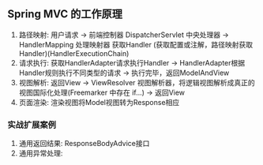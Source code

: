## Spring MVC 的工作原理
1. 路径映射: 用户请求 ->  前端控制器 DispatcherServlet 中央处理器 -> HandlerMapping 处理映射器 获取Handler (获取配置或注解，路径映射获取Handler)(HandlerExecutionChain)
2. 请求执行: 获取HandlerAdapter请求执行Handler -> HandlerAdapter根据Handler规则执行不同类型的请求 -> 执行完毕，返回ModelAndView
3. 视图解析: 返回View -> ViewResolver 视图解析器，将逻辑视图解析成真正的视图国际化处理(Freemarker 中存在 if...) -> 返回View
4. 页面渲染: 渲染视图将Model视图转为Response相应



### 实战扩展案例
1. 通用返回结果: ResponseBodyAdvice接口
2. 通用异常处理: